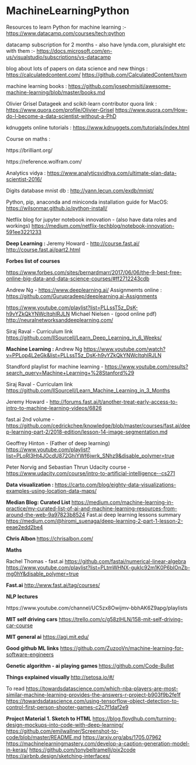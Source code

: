 # MachineLearningPython

Resources to learn Python for machine learning :- 
https://www.datacamp.com/courses/tech:python

datacamp subscription for 2 months - also have lynda.com, pluralsight etc with them :-
https://docs.microsoft.com/en-us/visualstudio/subscriptions/vs-datacamp

blog about lots of papers on data science and new things :
https://calculatedcontent.com/
https://github.com/CalculatedContent/tsvm

machine learning books :
https://github.com/josephmisiti/awesome-machine-learning/blob/master/books.md

Olivier Grisel
Datageek and scikit-learn contributor quora link :
https://www.quora.com/profile/Olivier-Grisel
https://www.quora.com/How-do-I-become-a-data-scientist-without-a-PhD

kdnuggets online tutorials :
https://www.kdnuggets.com/tutorials/index.html

Course on maths : 
<p>https://brilliant.org/ </p>
<p>
https://reference.wolfram.com/
</p>

Analytics vidya :
https://www.analyticsvidhya.com/ultimate-plan-data-scientist-2016/

Digits database mnist db : 
http://yann.lecun.com/exdb/mnist/

Python, pip, anaconda and miniconda installation guide for MacOS:
https://wilsonmar.github.io/python-install/

Netflix blog for jupyter notebook innovation - (also have data roles and workings)
https://medium.com/netflix-techblog/notebook-innovation-591ee3221233

<b>Deep Learning : </b>
Jeremy Howard - 
http://course.fast.ai/ 
http://course.fast.ai/part2.html


<b> Forbes list of courses </b>

https://www.forbes.com/sites/bernardmarr/2017/06/06/the-9-best-free-online-big-data-and-data-science-courses/#ff2712243cdb

Andrew Ng - 
https://www.deeplearning.ai/
Assignmemts online : 
https://github.com/Gurupradeep/deeplearning.ai-Assignments

https://www.youtube.com/playlist?list=PLLssT5z_DsK-h9vYZkQkYNWcItqhlRJLN
Michael Nielsen - (good online pdf)
http://neuralnetworksanddeeplearning.com/

Siraj Raval - Curriculum link
https://github.com/llSourcell/Learn_Deep_Learning_in_6_Weeks/

<b>Machine Learning : </b>
Andrew Ng
https://www.youtube.com/watch?v=PPLop4L2eGk&list=PLLssT5z_DsK-h9vYZkQkYNWcItqhlRJLN

Standford playlist for machine learning - 
https://www.youtube.com/results?search_query=Machine+Learning+%28Stanford%29

Siraj Raval - Curriculam link
https://github.com/llSourcell/Learn_Machine_Learning_in_3_Months

Jeremy Howard - 
http://forums.fast.ai/t/another-treat-early-access-to-intro-to-machine-learning-videos/6826

fast.ai 2nd volume - 
https://github.com/cedrickchee/knowledge/blob/master/courses/fast.ai/deep-learning-part-2/2018-edition/lesson-14-image-segmentation.md


Geoffrey Hinton - (Father of deep learning)
https://www.youtube.com/playlist?list=PLoRl3Ht4JOcdU872GhiYWf6jwrk_SNhz9&disable_polymer=true

Peter Norvig and Sebastian Thrun Udacity course - 
https://www.udacity.com/course/intro-to-artificial-intelligence--cs271

<b> Data visualization : </b>
https://carto.com/blog/eighty-data-visualizations-examples-using-location-data-maps/

<b>Median Blog: Curated List </b>
https://medium.com/machine-learning-in-practice/my-curated-list-of-ai-and-machine-learning-resources-from-around-the-web-9a97823b8524
Fast.ai deep learning lessons summary
https://medium.com/@hiromi_suenaga/deep-learning-2-part-1-lesson-2-eeae2edd2be4


<b> Chris Albon </b>
https://chrisalbon.com/

<b> Maths </b> 

Rachel Thomas - fast.ai 
https://github.com/fastai/numerical-linear-algebra
https://www.youtube.com/playlist?list=PLtmWHNX-gukIc92m1K0P6bIOnZb-mg0hY&disable_polymer=true

<b>Fast.ai</b>
http://www.fast.ai/tag/courses/


<b>NLP lectures </b> 
<p>https://www.youtube.com/channel/UC5zx8Owijmv-bbhAK6Z9apg/playlists</p>

<b>MIT self driving cars</b>
https://trello.com/c/g58zlHLN/158-mit-self-driving-car-course

<b>MIT general ai</b>
https://agi.mit.edu/


<b>Good github ML links</b>
https://github.com/ZuzooVn/machine-learning-for-software-engineers


<b> Genetic algorithm - ai playing games </b>
https://github.com/Code-Bullet

<b> Things explained visually </b>
http://setosa.io/#/


To read
https://towardsdatascience.com/which-nba-players-are-most-similar-machine-learning-provides-the-answers-r-project-b903f9b2fe1f
https://towardsdatascience.com/using-tensorflow-object-detection-to-control-first-person-shooter-games-c2c7f1daf2e9

<b> Project Material </b>
<b> 1. Sketch to HTML </b>
https://blog.floydhub.com/turning-design-mockups-into-code-with-deep-learning/
https://github.com/emilwallner/Screenshot-to-code/blob/master/README.md
https://arxiv.org/abs/1705.07962
https://machinelearningmastery.com/develop-a-caption-generation-model-in-keras/
https://github.com/tonybeltramelli/pix2code
https://airbnb.design/sketching-interfaces/
